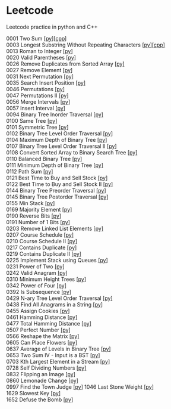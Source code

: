 # Leetcode
Leetcode practice in python and C++

0001 Two Sum [[py]](https://github.com/kevin851066/Leetcode/blob/main/Python/1.py)[[cpp]](https://github.com/kevin851066/Leetcode/blob/main/C%2B%2B/1.cpp)\
0003 Longest Substring Without Repeating Characters [[py]](https://github.com/kevin851066/Leetcode/blob/main/Python/3.py)[[cpp]](https://github.com/kevin851066/Leetcode/blob/main/C%2B%2B/3.cpp)\
0013 Roman to Integer [[py]](https://github.com/kevin851066/Leetcode/blob/main/Python/13.py)\
0020 Valid Parentheses [[py]](https://github.com/kevin851066/Leetcode/blob/main/Python/20.py)\
0026 Remove Duplicates from Sorted Array [[py]](https://github.com/kevin851066/Leetcode/blob/main/Python/26.py)\
0027 Remove Element [[py]](https://github.com/kevin851066/Leetcode/blob/main/Python/27.py)\
0031 Next Permutation [[py]](https://github.com/kevin851066/Leetcode/blob/main/Python/31.py)\
0035 Search Insert Position [[py]](https://github.com/kevin851066/Leetcode/blob/main/Python/35.py)\
0046 Permutations [[py]](https://github.com/kevin851066/Leetcode/blob/main/Python/46.py)\
0047 Permutations II [[py]](https://github.com/kevin851066/Leetcode/blob/main/Python/47.py)\
0056 Merge Intervals [[py]](https://github.com/kevin851066/Leetcode/blob/main/Python/56.py)\
0057 Insert Interval [[py]](https://github.com/kevin851066/Leetcode/blob/main/Python/57.py)\
0094 Binary Tree Inorder Traversal [[py]](https://github.com/kevin851066/Leetcode/blob/main/Python/94.py)\
0100 Same Tree [[py]](https://github.com/kevin851066/Leetcode/blob/main/Python/100.py)\
0101 Symmetric Tree [[py]](https://github.com/kevin851066/Leetcode/blob/main/Python/101.py)\
0102 Binary Tree Level Order Traversal [[py]](https://github.com/kevin851066/Leetcode/blob/main/Python/102.py)\
0104 Maximum Depth of Binary Tree [[py]](https://github.com/kevin851066/Leetcode/blob/main/Python/104.py)\
0107 Binary Tree Level Order Traversal II [[py]](https://github.com/kevin851066/Leetcode/blob/main/Python/107.py)\
0108 Convert Sorted Array to Binary Search Tree [[py]](https://github.com/kevin851066/Leetcode/blob/main/Python/108.py)\
0110 Balanced Binary Tree [[py]](https://github.com/kevin851066/Leetcode/blob/main/Python/110.py)\
0111 Minimum Depth of Binary Tree [[py]](https://github.com/kevin851066/Leetcode/blob/main/Python/111.py)\
0112 Path Sum [[py]](https://github.com/kevin851066/Leetcode/blob/main/Python/112.py)\
0121 Best Time to Buy and Sell Stock [[py]](https://github.com/kevin851066/Leetcode/blob/main/Python/121.py)\
0122 Best Time to Buy and Sell Stock II [[py]](https://github.com/kevin851066/Leetcode/blob/main/Python/122.py)\
0144 Binary Tree Preorder Traversal [[py]](https://github.com/kevin851066/Leetcode/blob/main/Python/144.py)\
0145 Binary Tree Postorder Traversal [[py]](https://github.com/kevin851066/Leetcode/blob/main/Python/145.py)\
0155 Min Stack [[py]](https://github.com/kevin851066/Leetcode/blob/main/Python/155.py)\
0169 Majority Element [[py]](https://github.com/kevin851066/Leetcode/blob/main/Python/169.py)\
0190 Reverse Bits [[py]](https://github.com/kevin851066/Leetcode/blob/main/Python/190.py)\
0191 Number of 1 Bits [[py]](https://github.com/kevin851066/Leetcode/blob/main/Python/191.py)\
0203 Remove Linked List Elements [[py]](https://github.com/kevin851066/Leetcode/blob/main/Python/203.py)\
0207 Course Schedule [[py]](https://github.com/kevin851066/Leetcode/blob/main/Python/207.py)\
0210 Course Schedule II [[py]](https://github.com/kevin851066/Leetcode/blob/main/Python/210.py)\
0217 Contains Duplicate [[py]](https://github.com/kevin851066/Leetcode/blob/main/Python/217.py)\
0219 Contains Duplicate II [[py]](https://github.com/kevin851066/Leetcode/blob/main/Python/219.py)\
0225 Implement Stack using Queues [[py]](https://github.com/kevin851066/Leetcode/blob/main/Python/225.py)\
0231 Power of Two [[py]](https://github.com/kevin851066/Leetcode/blob/main/Python/231.py)\
0242 Valid Anagram [[py]](https://github.com/kevin851066/Leetcode/blob/main/Python/242.py)\
0310 Minimum Height Trees [[py]](https://github.com/kevin851066/Leetcode/blob/main/Python/310.py)\
0342 Power of Four [[py]](https://github.com/kevin851066/Leetcode/blob/main/Python/342.py)\
0392 Is Subsequence [[py]](https://github.com/kevin851066/Leetcode/blob/main/Python/392.py)\
0429 N-ary Tree Level Order Traversal [[py]](https://github.com/kevin851066/Leetcode/blob/main/Python/429.py)\
0438 Find All Anagrams in a String [[py]](https://github.com/kevin851066/Leetcode/blob/main/Python/438.py)\
0455 Assign Cookies [[py]](https://github.com/kevin851066/Leetcode/blob/main/Python/455.py)\
0461 Hamming Distance [[py]](https://github.com/kevin851066/Leetcode/blob/main/Python/461.py)\
0477 Total Hamming Distance [[py]](https://github.com/kevin851066/Leetcode/blob/main/Python/477.py)\
0507 Perfect Number [[py]](https://github.com/kevin851066/Leetcode/blob/main/Python/507.py)\
0566 Reshape the Matrix [[py]](https://github.com/kevin851066/Leetcode/blob/main/Python/566.py)\
0605 Can Place Flowers [[py]](https://github.com/kevin851066/Leetcode/blob/main/Python/605.py)\
0637 Average of Levels in Binary Tree [[py]](https://github.com/kevin851066/Leetcode/blob/main/Python/637.py)\
0653 Two Sum IV - Input is a BST [[py]](https://github.com/kevin851066/Leetcode/blob/main/Python/653.py)\
0703 Kth Largest Element in a Stream [[py]](https://github.com/kevin851066/Leetcode/blob/main/Python/703.py)\
0728 Self Dividing Numbers [[py]](https://github.com/kevin851066/Leetcode/blob/main/Python/728.py)\
0832 Flipping an Image [[py]](https://github.com/kevin851066/Leetcode/blob/main/Python/832.py)\
0860 Lemonade Change [[py]](https://github.com/kevin851066/Leetcode/blob/main/Python/860.py)\
0997 Find the Town Judge [[py]](https://github.com/kevin851066/Leetcode/blob/main/Python/997.py)
1046 Last Stone Weight [[py]](https://github.com/kevin851066/Leetcode/blob/main/Python/1046.py)\
1629 Slowest Key [[py]](https://github.com/kevin851066/Leetcode/blob/main/Python/1629.py)\
1652 Defuse the Bomb [[py]](https://github.com/kevin851066/Leetcode/blob/main/Python/1652.py)
